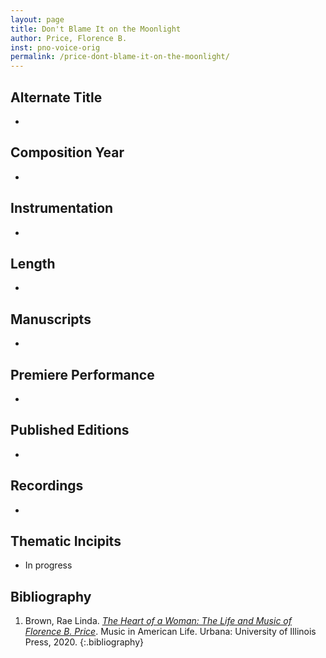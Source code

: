 ```yaml
---
layout: page
title: Don't Blame It on the Moonlight
author: Price, Florence B.
inst: pno-voice-orig
permalink: /price-dont-blame-it-on-the-moonlight/
---
```


## Alternate Title
- 

## Composition Year
- 

## Instrumentation
- 

## Length
- 

## Manuscripts
- 

## Premiere Performance
- 

## Published Editions
- 

## Recordings
- 

## Thematic Incipits
- In progress

## Bibliography
1. Brown, Rae Linda. <a href="https://www.worldcat.org/title/1122800180" target="_blank">*The Heart of a Woman: The Life and Music of Florence B. Price*</a>. Music in American Life. Urbana: University of Illinois Press, 2020.
{:.bibliography}